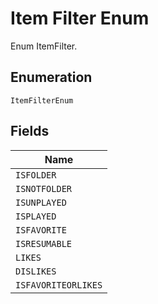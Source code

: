 
# Item Filter Enum

Enum ItemFilter.

## Enumeration

`ItemFilterEnum`

## Fields

| Name |
|  --- |
| `ISFOLDER` |
| `ISNOTFOLDER` |
| `ISUNPLAYED` |
| `ISPLAYED` |
| `ISFAVORITE` |
| `ISRESUMABLE` |
| `LIKES` |
| `DISLIKES` |
| `ISFAVORITEORLIKES` |

